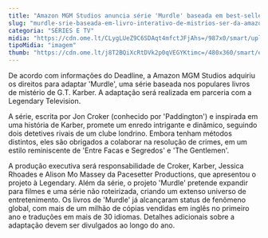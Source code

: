 ```yaml
---
title: "Amazon MGM Studios anuncia série 'Murdle' baseada em best-seller de mistério"
slug: "murdle-srie-baseada-em-livro-interativo-de-mistrios-ser-da-amazon"
categoria: "SÉRIES E TV"
midia: "https://cdn.ome.lt/CLygLUeZ9C6SDAqt4mfctJFjAhs=/987x0/smart/uploads/conteudo/fotos/Design_sem_nome_-_2025-03-25T192659.444.png"
tipoMidia: "imagem"
thumb: "https://cdn.ome.lt/j8T2BQiXcRtDVk2p0qVEGYKtimc=/480x360/smart/extras/conteudos/Murdle.png"
---
```


De acordo com informações do Deadline, a Amazon MGM Studios adquiriu os direitos para adaptar 'Murdle', uma série baseada nos populares livros de mistério de G.T. Karber. A adaptação será realizada em parceria com a Legendary Television.

A série, escrita por Jon Croker (conhecido por 'Paddington') e inspirada em uma história de Karber, promete um enredo intrigante e dinâmico, seguindo dois detetives rivais de um clube londrino. Embora tenham métodos distintos, eles são obrigados a colaborar na resolução de crimes, em um estilo reminiscente de 'Entre Facas e Segredos' e 'The Gentlemen'.

A produção executiva será responsabilidade de Croker, Karber, Jessica Rhoades e Alison Mo Massey da Pacesetter Productions, que apresentou o projeto à Legendary. Além da série, o projeto 'Murdle' pretende expandir para filmes e uma série não roteirizada, criando um extenso universo de entretenimento. Os livros de 'Murdle' já alcançaram status de fenômeno global, com mais de um milhão de cópias vendidas em inglês no primeiro ano e traduções em mais de 30 idiomas. Detalhes adicionais sobre a adaptação devem ser divulgados ao longo do ano.